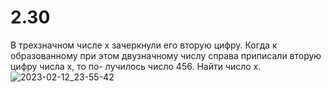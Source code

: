 # 2.30
В трехзначном числе x зачеркнули его вторую цифру. Когда к образованному при этом двузначному числу справа приписали вторую цифру числа x, то по-
лучилось число 456. Найти число x.![2023-02-12_23-55-42](https://user-images.githubusercontent.com/113889063/218336511-7f2fb463-db0b-4c39-995f-d020e10cda3e.png)
